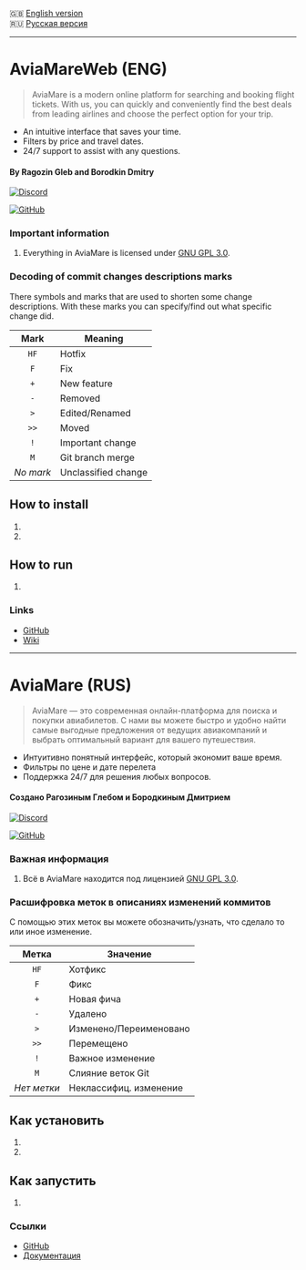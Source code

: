 :gb: [English version](#aviamare-eng)\
:ru: [Русская версия](#aviamare-rus)

____

# AviaMareWeb (ENG)
> AviaMare is a modern online platform for searching and booking flight tickets.
With us, you can quickly and conveniently find the best deals from leading airlines and choose the perfect option for your trip.
- An intuitive interface that saves your time.
- Filters by price and travel dates.
- 24/7 support to assist with any questions.
#### By Ragozin Gleb and Borodkin Dmitry

[![Discord](https://img.shields.io/discord/1006230325061496872?logo=discord&logoColor=white)](https://discord.gg/HfsNpfJFDR)

[![GitHub](https://img.shields.io/github/license/NottLexa/Casual-Playground)](https://github.com/arkain123/aviamareweb/blob/release/COPYING)


### Important information
1. Everything in AviaMare is licensed under
   [GNU GPL 3.0](https://www.gnu.org/licenses/gpl-3.0.html).

### Decoding of commit changes descriptions marks

There symbols and marks that are used to shorten some change descriptions.
With these marks you can specify/find out what specific change did.

|   Mark   | Meaning             |
| :------: | ------------------- |
|   `HF`   | Hotfix              |
|   `F`    | Fix                 |
|   `+`    | New feature         |
|   `-`    | Removed             |
|   `>`    | Edited/Renamed      |
|   `>>`   | Moved               |
|   `!`    | Important change    |
|   `M`    | Git branch merge    |
|_No mark_ | Unclassified change |

## How to install

1) 
2) 

## How to run

1) 

### Links

* [GitHub](https://github.com/arkain123/AviaMareWeb)
* [Wiki](https://github.com/arkain123/AviaMareWeb/wiki)

____

# AviaMare (RUS)
> AviaMare — это современная онлайн-платформа для поиска и покупки авиабилетов. 
С нами вы можете быстро и удобно найти самые выгодные предложения от ведущих авиакомпаний
и выбрать оптимальный вариант для вашего путешествия.
- Интуитивно понятный интерфейс, который экономит ваше время.
- Фильтры по цене и дате перелета
- Поддержка 24/7 для решения любых вопросов.
#### Создано Рагозиным Глебом и Бородкиным Дмитрием

[![Discord](https://img.shields.io/discord/1006230325061496872?logo=discord&logoColor=white)](https://discord.gg/HfsNpfJFDR)

[![GitHub](https://img.shields.io/github/license/NottLexa/Casual-Playground)](https://github.com/arkain123/aviamareweb/blob/release/COPYING)


### Важная информация
1. Всё в AviaMare находится под лицензией
   [GNU GPL 3.0](https://www.gnu.org/licenses/gpl-3.0.html).

### Расшифровка меток в описаниях изменений коммитов

С помощью этих меток вы можете обозначить/узнать, что сделало то или иное
изменение.

|   Метка   | Значение               |
| :-------: | ---------------------- |
|   `HF`    | Хотфикс                |
|   `F`     | Фикс                   |
|   `+`     | Новая фича             |
|   `-`     | Удалено                |
|   `>`     | Изменено/Переименовано |
|   `>>`    | Перемещено             |
|   `!`     | Важное изменение       |
|   `M`     | Слияние веток Git      |
|_Нет метки_| Неклассифиц. изменение |

## Как установить

1) 
2) 

## Как запустить

1) 

### Ссылки

* [GitHub](https://github.com/arkain123/AviaMareWeb)
* [Документация](https://github.com/arkain123/AviaMareWeb/wiki)
